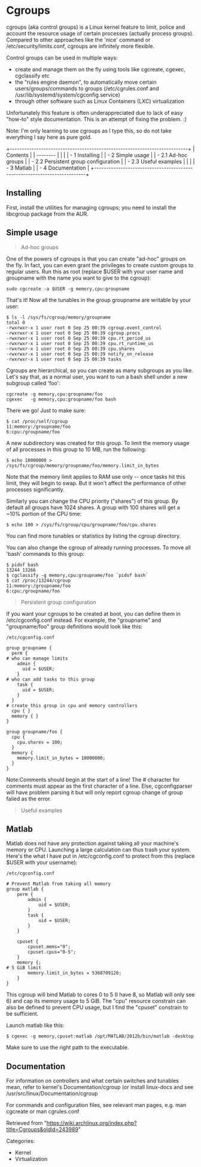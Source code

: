 Cgroups
=======

cgroups (aka control groups) is a Linux kernel feature to limit, police
and account the resource usage of certain processes (actually process
groups). Compared to other approaches like the 'nice' command or
/etc/security/limits.conf, cgroups are infinitely more flexible.

Control groups can be used in multiple ways:

-   create and manage them on the fly using tools like cgcreate, cgexec,
    cgclassify etc
-   the "rules engine daemon", to automatically move certain
    users/groups/commands to groups (/etc/cgrules.conf and
    /usr/lib/systemd/system/cgconfig.service)
-   through other software such as Linux Containers (LXC) virtualization

Unfortunately this feature is often underappreciated due to lack of easy
"how-to" style documentation. This is an attempt of fixing the
problem. :)

Note: I'm only learning to use cgroups as I type this, so do not take
everything I say here as pure gold.

+--------------------------------------------------------------------------+
| Contents                                                                 |
| --------                                                                 |
|                                                                          |
| -   1 Installing                                                         |
| -   2 Simple usage                                                       |
|     -   2.1 Ad-hoc groups                                                |
|     -   2.2 Persistent group configuration                               |
|     -   2.3 Useful examples                                              |
|                                                                          |
| -   3 Matlab                                                             |
| -   4 Documentation                                                      |
+--------------------------------------------------------------------------+

Installing
----------

First, install the utilities for managing cgroups; you need to install
the libcgroup package from the AUR.

Simple usage
------------

> Ad-hoc groups

One of the powers of cgroups is that you can create "ad-hoc" groups on
the fly. In fact, you can even grant the privileges to create custom
groups to regular users. Run this as root (replace $USER with your user
name and groupname with the name you want to give to the cgroup):

    sudo cgcreate -a $USER -g memory,cpu:groupname

That's it! Now all the tunables in the group groupname are writable by
your user:

    $ ls -l /sys/fs/cgroup/memory/groupname
    total 0
    -rwxrwxr-x 1 user root 0 Sep 25 00:39 cgroup.event_control
    -rwxrwxr-x 1 user root 0 Sep 25 00:39 cgroup.procs
    -rwxrwxr-x 1 user root 0 Sep 25 00:39 cpu.rt_period_us
    -rwxrwxr-x 1 user root 0 Sep 25 00:39 cpu.rt_runtime_us
    -rwxrwxr-x 1 user root 0 Sep 25 00:39 cpu.shares
    -rwxrwxr-x 1 user root 0 Sep 25 00:39 notify_on_release
    -rwxrwxr-x 1 user root 0 Sep 25 00:39 tasks

Cgroups are hierarchical, so you can create as many subgroups as you
like. Let's say that, as a normal user, you want to run a bash shell
under a new subgroup called 'foo':

    cgcreate -g memory,cpu:groupname/foo
    cgexec   -g memory,cpu:groupname/foo bash

There we go! Just to make sure:

    $ cat /proc/self/cgroup
    11:memory:/groupname/foo
    6:cpu:/groupname/foo

A new subdirectory was created for this group. To limit the memory usage
of all processes in this group to 10 MB, run the following:

    $ echo 10000000 > /sys/fs/cgroup/memory/groupname/foo/memory.limit_in_bytes

Note that the memory limit applies to RAM use only -- once tasks hit
this limit, they will begin to swap. But it won't affect the performance
of other processes significantly.

Similarly you can change the CPU priority ("shares") of this group. By
default all groups have 1024 shares. A group with 100 shares will get a
~10% portion of the CPU time:

    $ echo 100 > /sys/fs/cgroup/cpu/groupname/foo/cpu.shares

You can find more tunables or statistics by listing the cgroup
directory.

You can also change the cgroup of already running processes. To move all
'bash' commands to this group:

    $ pidof bash
    13244 13266
    $ cgclassify -g memory,cpu:groupname/foo `pidof bash`
    $ cat /proc/13244/cgroup
    11:memory:/groupname/foo
    6:cpu:/groupname/foo

> Persistent group configuration

If you want your cgroups to be created at boot, you can define them in
/etc/cgconfig.conf instead. For example, the "groupname" and
"groupname/foo" group definitions would look like this:

    /etc/cgconfig.conf 

    group groupname {
      perm {
    # who can manage limits
        admin {
          uid = $USER;
        }
    # who can add tasks to this group
        task {
          uid = $USER;
        }
      }
    # create this group in cpu and memory controllers
      cpu { }
      memory { }
    }

    group groupname/foo {
      cpu {
        cpu.shares = 100;
      }
      memory {
        memory.limit_in_bytes = 10000000;
      }
    }

Note:Comments should begin at the start of a line! The # character for
comments must appear as the first character of a line. Else,
cgconfigparser will have problem parsing it but will only report cgroup
change of group failed as the error.

> Useful examples

Matlab
------

Matlab does not have any protection against taking all your machine's
memory or CPU. Launching a large calculation can thus trash your system.
Here's the what I have put in /etc/cgconfig.conf to protect from this
(replace $USER with your username):

    /etc/cgconfig.conf 

    # Prevent Matlab from taking all memory
    group matlab {
        perm {
            admin {
                uid = $USER;
            }
            task {
                uid = $USER;
            }
        }

        cpuset {
            cpuset.mems="0";
            cpuset.cpus="0-5";
        }
        memory {;
    # 5 GiB limit
            memory.limit_in_bytes = 5368709120;
        }
    }

This cgroup will bind Matlab to cores 0 to 5 (I have 8, so Matlab will
only see 6) and cap its memory usage to 5 GiB. The "cpu" resource
constrain can also be defined to prevent CPU usage, but I find the
"cpuset" constrain to be sufficient.

Launch matlab like this:

    $ cgexec -g memory,cpuset:matlab /opt/MATLAB/2012b/bin/matlab -desktop

Make sure to use the right path to the executable.

Documentation
-------------

For information on controllers and what certain switches and tunables
mean, refer to kernel's Documentation/cgroup (or install linux-docs and
see /usr/src/linux/Documentation/cgroup

For commands and configuration files, see relevant man pages, e.g.
man cgcreate or man cgrules.conf

Retrieved from
"https://wiki.archlinux.org/index.php?title=Cgroups&oldid=243989"

Categories:

-   Kernel
-   Virtualization

